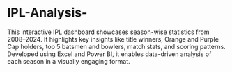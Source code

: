 # IPL-Analysis-
This interactive IPL dashboard showcases season-wise statistics from 2008–2024. It highlights key insights like title winners, Orange and Purple Cap holders, top 5 batsmen and bowlers, match stats, and scoring patterns. Developed using Excel and Power BI, it enables data-driven analysis of each season in a visually engaging format.
